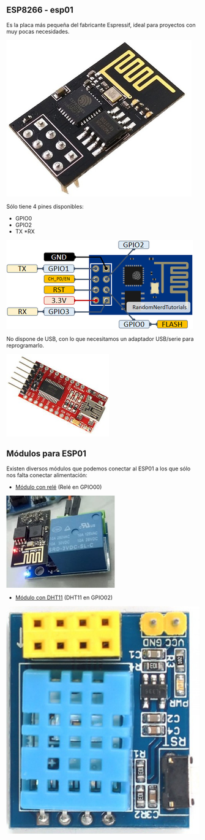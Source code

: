 ##  ESP8266 - esp01 

Es la placa más pequeña del fabricante Espressif, ideal para proyectos con muy pocas necesidades. 

![](./images/ESP01.jpg)

Sólo tiene 4 pines disponibles:

* GPIO0
* GPIO2
* TX
*RX


![](./images/ESP-01-ESP8266-pinout-gpio-pin.png)

No dispone de USB, con lo que necesitamos un adaptador USB/serie para reprogramarlo.

![](./images/ftdi.jpg)


## Módulos para ESP01

Existen diversos módulos que podemos conectar al ESP01 a los que sólo nos falta conectar alimentación:

* [Módulo con relé](https://www.instructables.com/ESP0101S-RELAY-MODULE-TUTORIAL/) (Relé en GPIO00)

![](./images/ModuloRele.jpg)

* [Módulo con DHT11](https://www.makerfabs.com/esp-01-dht11-module.html) (DHT11 en GPIO02)

![](./images/ESP-01S_DHT11_Module_3-1000x750.jpg)
